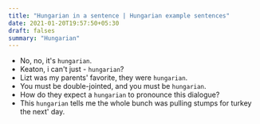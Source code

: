 ```yaml
---
title: "Hungarian in a sentence | Hungarian example sentences"
date: 2021-01-20T19:57:50+05:30
draft: falses
summary: "Hungarian"
---
```

- No, no, it's `hungarian`.
- Keaton, i can't just - `hungarian`?
- Lizt was my parents' favorite, they were `hungarian`.
- You must be double-jointed, and you must be `hungarian`.
- How do they expect a `hungarian` to pronounce this dialogue?
- This `hungarian` tells me the whole bunch was pulling stumps for turkey the next' day.
                 
